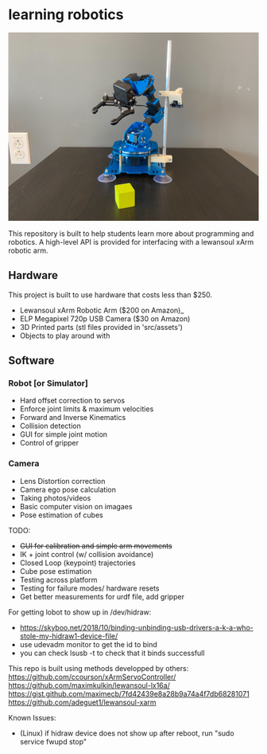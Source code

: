 # learning robotics

![](data/xArm.png)

This repository is built to help students learn more about programming and robotics. 
A high-level API is provided for interfacing with a lewansoul xArm robotic arm. 

## Hardware
This project is built to use hardware that costs less than $250.  
- Lewansoul xArm Robotic Arm ($200 on Amazon)_
- ELP Megapixel 720p USB Camera ($30 on Amazon)
- 3D Printed parts (stl files provided in 'src/assets')
- Objects to play around with

## Software
### Robot [or Simulator]
- Hard offset correction to servos
- Enforce joint limits & maximum velocities
- Forward and Inverse Kinematics
- Collision detection
- GUI for simple joint motion
- Control of gripper

### Camera
- Lens Distortion correction
- Camera ego pose calculation
- Taking photos/videos
- Basic computer vision on imagaes
- Pose estimation of cubes


TODO:
- ~~GUI for calibration and simple arm movements~~
- IK + joint control (w/ collision avoidance)
- Closed Loop (keypoint) trajectories
- Cube pose estimation
- Testing across platform
- Testing for failure modes/ hardware resets
- Get better measurements for urdf file, add gripper


For getting lobot to show up in /dev/hidraw:
- https://skyboo.net/2018/10/binding-unbinding-usb-drivers-a-k-a-who-stole-my-hidraw1-device-file/ 
- use udevadm monitor to get the id to bind
- you can check lsusb -t to check that it binds successfull

This repo is built using methods developped by others:
https://github.com/ccourson/xArmServoController/
https://github.com/maximkulkin/lewansoul-lx16a/
https://gist.github.com/maximecb/7fd42439e8a28b9a74a4f7db68281071
https://github.com/adeguet1/lewansoul-xarm

Known Issues:
- (Linux) if hidraw device does not show up after reboot, run "sudo service fwupd stop"
